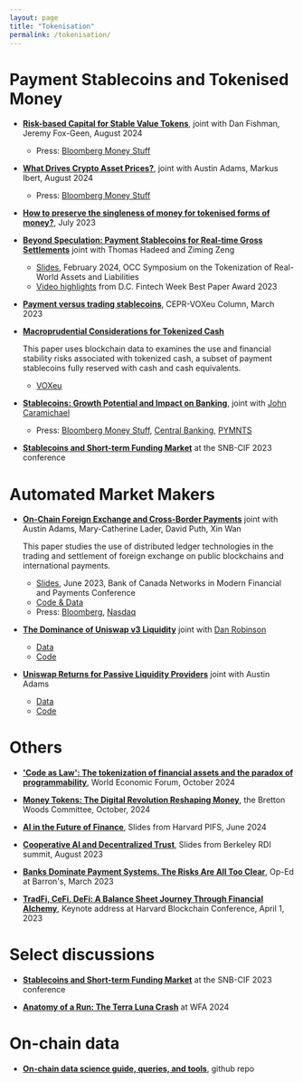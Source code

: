 ```yaml
---
layout: page
title: "Tokenisation"
permalink: /tokenisation/
---
```


<!-- Papers completed during my 4 years of Ph.D. and 2 years as an economist at the Fed
 -->

<!-- To cite: bibtex -->
# Payment Stablecoins and Tokenised Money

* **[Risk-based Capital for Stable Value Tokens](https://papers.ssrn.com/sol3/papers.cfm?abstract_id=4926568)**, joint with Dan Fishman, Jeremy Fox-Geen, August 2024
    - Press: [Bloomberg Money Stuff](https://www.bloomberg.com/opinion/articles/2024-08-15/stablecoins-can-have-bank-runs)

* **[What Drives Crypto Asset Prices?](https://papers.ssrn.com/sol3/papers.cfm?abstract_id=4910537)**, joint with Austin Adams, Markus Ibert, August 2024
    - Press: [Bloomberg Money Stuff](https://www.bloomberg.com/opinion/articles/2024-08-05/the-good-trades-have-gone-bad)

* **[How to preserve the singleness of money for tokenised forms of money?](discussion/Singleness_of_money.pdf)**, July 2023

* **[Beyond Speculation: Payment Stablecoins for Real-time Gross Settlements](https://papers.ssrn.com/sol3/papers.cfm?abstract_id=4476859)**
   joint with Thomas Hadeed and Ziming Zeng
   - [Slides](../papers/Liao_OCC_Tokenization_Confernece.pdf), February 2024, OCC Symposium on the Tokenization of Real-World Assets and Liabilities 
   - [Video highlights](https://youtu.be/Iit75lVVzIk) from D.C. Fintech Week Best Paper Award 2023

* **[Payment versus trading stablecoins](https://cepr.org/voxeu/columns/payment-versus-trading-stablecoins)**, CEPR-VOXeu Column, March 2023

* **[Macroprudential Considerations for Tokenized Cash](https://papers.ssrn.com/sol3/papers.cfm?abstract_id=4228268)**

   This paper uses blockchain data to examines the use and financial stability risks associated with tokenized cash, a subset of payment stablecoins fully reserved with cash and cash equivalents.
   - [VOXeu](https://cepr.org/voxeu/columns/payment-versus-trading-stablecoins)

* **[Stablecoins: Growth Potential and Impact on Banking](https://www.federalreserve.gov/econres/ifdp/stablecoins-growth-potential-and-impact-on-banking.htm)**, joint with [John Caramichael](http://johncaramichael.com/)
  - Press: [Bloomberg Money Stuff](https://www.bloomberg.com/opinion/articles/2022-02-01/hedge-funds-are-a-job-now), [Central Banking](https://www.centralbanking.com/fintech/crypto-assets/7928291/fed-paper-explores-stablecoins-impact-on-financial-system), [PYMNTS](https://www.pymnts.com/cryptocurrency/2022/fed-paper-finds-stablecoin-risks-are-manageable-and-come-with-rewards/)

* **[Stablecoins and Short-term Funding Market](discussion/Discussion_Stablecoins_Short_term_funding_paper.pdf)** at the SNB-CIF 2023 conference

# Automated Market Makers
 * **[On-Chain Foreign Exchange and Cross-Border Payments](https://papers.ssrn.com/sol3/papers.cfm?abstract_id=4328948)**
    joint with Austin Adams, Mary-Catherine Lader, David Puth, Xin Wan

    This paper studies the use of distributed ledger technologies in the trading and settlement of foreign exchange on public blockchains and international payments.
    - [Slides](../papers/On-Chain_FX_BOC_JUN23.pdf), June 2023, Bank of Canada Networks in Modern Financial and Payments Conference
    - [Code & Data](https://github.com/Uniswap/fx-comparison-study)
    - Press: [Bloomberg](https://www.bloomberg.com/news/articles/2023-01-31/the-7-trillion-global-currency-market-is-a-target-for-defi-proponents?srnd=fx-center), [Nasdaq](https://www.nasdaq.com/articles/could-defi-be-the-future-of-foreign-exchange-trading)


* **[The Dominance of Uniswap v3 Liquidity](https://uniswap.org/TheDominanceofUniswapv3Liquidity.pdf)** joint with [Dan Robinson](https://www.paradigm.xyz/team/danrobinson)
    - [Data](https://bit.ly/v3depthdata)
    - [Code](https://github.com/Uniswap/v3-market-depth-study)


* **[Uniswap Returns for Passive Liquidity Providers](https://uniswap.org/SuperiorReturnsForLiquidityProviders.pdf)** joint with Austin Adams
    - [Data](https://storage.googleapis.com/uniswap-fee-returns/protocol_returns.csv)
    - [Code](https://github.com/Uniswap/returns-comparison-study)


# Others
* **['Code as Law': The tokenization of financial assets and the paradox of programmability](https://www.weforum.org/stories/2024/10/tokenization-financial-assets-crypto-programmable-paradox/)**, World Economic Forum, October 2024

* **[Money Tokens: The Digital Revolution Reshaping Money](https://www.brettonwoods.org/article/money-tokens-the-digital-revolution-reshaping-money)**, the Bretton Woods Committee, October, 2024

* **[AI in the Future of Finance](discussion/AI_and_finance_PIFS_2024_June.pdf)**, Slides from Harvard PIFS, June 2024

* **[Cooperative AI and Decentralized Trust](discussion/CooperativeAI_and_Decentralized_Trust.pdf)**, Slides from Berkeley RDI summit, August 2023

* **[Banks Dominate Payment Systems. The Risks Are All Too Clear](https://www.barrons.com/articles/svb-circle-payments-stablecoins-crypto-8ffba659)**, Op-Ed at Barron's, March 2023


* **[TradFi, CeFi, DeFi: A Balance Sheet Journey Through Financial Alchemy](https://www.circle.com/blog/tradfi-cefi-defi-a-balance-sheet-journey-through-financial-alchemy)**, Keynote address at Harvard Blockchain Conference, April 1, 2023



# Select discussions
* **[Stablecoins and Short-term Funding Market](discussion/Discussion_Stablecoins_Short_term_funding_paper.pdf)** at the SNB-CIF 2023 conference

* **[Anatomy of a Run: The Terra Luna Crash](discussion/Discussion_Terra_Luna_Crash.pdf)** at WFA 2024

# On-chain data

* **[On-chain data science guide, queries, and tools](https://github.com/Uniswap/ds-tools)**, github repo
